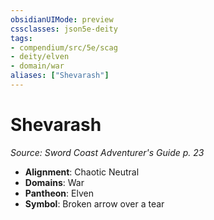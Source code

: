 ```yaml
---
obsidianUIMode: preview
cssclasses: json5e-deity
tags:
- compendium/src/5e/scag
- deity/elven
- domain/war
aliases: ["Shevarash"]
---
```

# Shevarash
*Source: Sword Coast Adventurer's Guide p. 23* 

- **Alignment**: Chaotic Neutral
- **Domains**: War
- **Pantheon**: Elven
- **Symbol**: Broken arrow over a tear